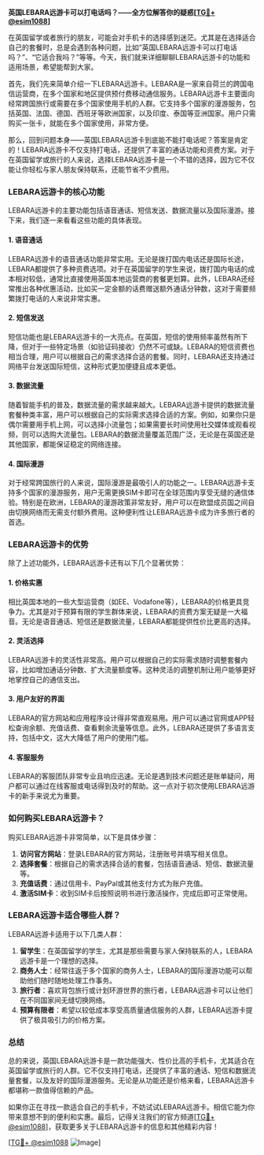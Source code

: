 **英国LEBARA远游卡可以打电话吗？——全方位解答你的疑惑[[TG💪+ @esim1088](https://t.me/s/esim1088)]**

在英国留学或者旅行的朋友，可能会对手机卡的选择感到迷茫。尤其是在选择适合自己的套餐时，总是会遇到各种问题，比如“英国LEBARA远游卡可以打电话吗？”、“它适合我吗？”等等。今天，我们就来详细聊聊LEBARA远游卡的功能和适用场景，希望能帮到大家。

首先，我们先来简单介绍一下LEBARA远游卡。LEBARA是一家来自荷兰的跨国电信运营商，在多个国家和地区提供预付费移动通信服务。LEBARA远游卡主要面向经常跨国旅行或需要在多个国家使用手机的人群。它支持多个国家的漫游服务，包括英国、法国、德国、西班牙等欧洲国家，以及印度、泰国等亚洲国家。用户只需购买一张卡，就能在多个国家使用，非常方便。

那么，回到问题本身——英国LEBARA远游卡到底能不能打电话呢？答案是肯定的！LEBARA远游卡不仅支持打电话，还提供了丰富的通话功能和资费方案。对于在英国留学或旅行的人来说，选择LEBARA远游卡是一个不错的选择，因为它不仅能让你轻松与家人朋友保持联系，还能节省不少费用。

### **LEBARA远游卡的核心功能**

LEBARA远游卡的主要功能包括语音通话、短信发送、数据流量以及国际漫游。接下来，我们逐一来看看这些功能的具体表现。

#### **1. 语音通话**
LEBARA远游卡的语音通话功能非常实用。无论是拨打国内电话还是国际长途，LEBARA都提供了多种资费选项。对于在英国留学的学生来说，拨打国内电话的成本相对较低，通常比直接使用英国本地运营商的套餐更划算。此外，LEBARA还经常推出各种优惠活动，比如买一定金额的话费赠送额外通话分钟数，这对于需要频繁拨打电话的人来说非常实惠。

#### **2. 短信发送**
短信功能也是LEBARA远游卡的一大亮点。在英国，短信的使用频率虽然有所下降，但对于一些特定场景（如验证码接收）仍然不可或缺。LEBARA的短信资费也相当合理，用户可以根据自己的需求选择合适的套餐。同时，LEBARA还支持通过网络平台发送国际短信，这种形式更加便捷且成本更低。

#### **3. 数据流量**
随着智能手机的普及，数据流量的需求越来越大。LEBARA远游卡提供的数据流量套餐种类丰富，用户可以根据自己的实际需求选择合适的方案。例如，如果你只是偶尔需要用手机上网，可以选择小流量包；如果需要长时间使用社交媒体或观看视频，则可以选购大流量包。LEBARA的数据流量覆盖范围广泛，无论是在英国还是其他国家，都能保证稳定的网络连接。

#### **4. 国际漫游**
对于经常跨国旅行的人来说，国际漫游是最吸引人的功能之一。LEBARA远游卡支持多个国家的漫游服务，用户无需更换SIM卡即可在全球范围内享受无缝的通信体验。特别是在欧洲，LEBARA的漫游政策非常友好，用户可以在欧盟成员国之间自由切换网络而无需支付额外费用。这种便利性让LEBARA远游卡成为许多旅行者的首选。

### **LEBARA远游卡的优势**

除了上述功能外，LEBARA远游卡还有以下几个显著优势：

#### **1. 价格实惠**
相比英国本地的一些大型运营商（如EE、Vodafone等），LEBARA的价格更具竞争力。尤其是对于预算有限的学生群体来说，LEBARA的资费方案无疑是一大福音。无论是语音通话、短信还是数据流量，LEBARA都能提供性价比更高的选择。

#### **2. 灵活选择**
LEBARA远游卡的灵活性非常高。用户可以根据自己的实际需求随时调整套餐内容，比如增加通话分钟数、扩大流量额度等。这种灵活的调整机制让用户能够更好地掌控自己的通信支出。

#### **3. 用户友好的界面**
LEBARA的官方网站和应用程序设计得非常直观易用。用户可以通过官网或APP轻松查询余额、充值话费、查看剩余流量等信息。此外，LEBARA还提供了多语言支持，包括中文，这大大降低了用户的使用门槛。

#### **4. 客服服务**
LEBARA的客服团队非常专业且响应迅速。无论是遇到技术问题还是账单疑问，用户都可以通过在线客服或电话得到及时的帮助。这一点对于初次使用LEBARA远游卡的新手来说尤为重要。

### **如何购买LEBARA远游卡？**

购买LEBARA远游卡非常简单，以下是具体步骤：

1. **访问官方网站**：登录LEBARA的官方网站，注册账号并填写相关信息。
2. **选择套餐**：根据自己的需求选择合适的套餐，包括语音通话、短信、数据流量等。
3. **充值话费**：通过信用卡、PayPal或其他支付方式为账户充值。
4. **激活SIM卡**：收到SIM卡后按照说明书进行激活操作，完成后即可正常使用。

### **LEBARA远游卡适合哪些人群？**

LEBARA远游卡适用于以下几类人群：

1. **留学生**：在英国留学的学生，尤其是那些需要与家人保持联系的人，LEBARA远游卡是一个理想的选择。
2. **商务人士**：经常往返于多个国家的商务人士，LEBARA的国际漫游功能可以帮助他们随时随地处理工作事务。
3. **旅行者**：喜欢背包旅行或计划环游世界的旅行者，LEBARA远游卡可以让他们在不同国家间无缝切换网络。
4. **预算有限者**：希望以较低成本享受高质量通信服务的人群，LEBARA远游卡提供了极具吸引力的价格方案。

### **总结**

总的来说，英国LEBARA远游卡是一款功能强大、性价比高的手机卡，尤其适合在英国留学或旅行的人群。它不仅支持打电话，还提供了丰富的通话、短信和数据流量套餐，以及友好的国际漫游服务。无论是从功能还是价格来看，LEBARA远游卡都堪称一款值得信赖的产品。

如果你正在寻找一款适合自己的手机卡，不妨试试LEBARA远游卡。相信它能为你带来意想不到的便利和实惠。最后，记得关注我们的官方频道[[TG💪+ @esim1088](https://t.me/s/esim1088)]，获取更多关于LEBARA远游卡的信息和其他精彩内容！

[[TG💪+ @esim1088](https://t.me/s/esim1088) ![Image](https://i.postimg.cc/4NQfJmqS/Snipaste-2025-05-13-00-14-12.png)]